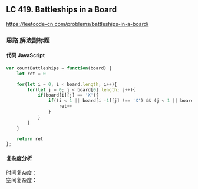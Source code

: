 ## LC 419. Battleships in a Board
https://leetcode-cn.com/problems/battleships-in-a-board/
### 思路 解法副标题

#### 代码 JavaScript

```JavaScript
var countBattleships = function(board) {
    let ret = 0

    for(let i = 0; i < board.length; i++){
        for(let j = 0; j < board[0].length; j++){
            if(board[i][j] == 'X'){
                if((i < 1 || board[i -1][j] !== 'X') && (j < 1 || board[i][j-1] !== 'X')){
                    ret++
                }
            }
        }
    }

    return ret
};

```

#### 复杂度分析
时间复杂度： </br>
空间复杂度：